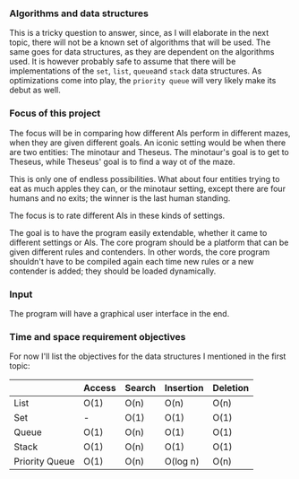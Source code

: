 ### Algorithms and data structures

This is a tricky question to answer, since, as I will elaborate in the next topic, there will not be a known set of algorithms that will be used. The same goes for data structures, as they are dependent on the algorithms used. It is however probably safe to assume that there will be implementations of the `set`, `list`, `queue`and `stack` data structures. As optimizations come into play, the `priority queue` will very likely make its debut as well.

### Focus of this project

The focus will be in comparing how different AIs perform in different mazes, when they are given different goals. An iconic setting would be when there are two entities: The minotaur and Theseus. The minotaur's goal is to get to Theseus, while Theseus' goal is to find a way ot of the maze.

This is only one of endless possibilities. What about four entities trying to eat as much apples they can, or the minotaur setting, except there are four humans and no exits; the winner is the last human standing.

The focus is to rate different AIs in these kinds of settings.

The goal is to have the program easily extendable, whether it came to different settings or AIs. The core program should be a platform that can be given different rules and contenders. In other words, the core program shouldn't have to be compiled again each time new rules or a new contender is added; they should be loaded dynamically.

### Input

The program will have a graphical user interface in the end.

### Time and space requirement objectives

For now I'll list the objectives for the data structures I mentioned in the first topic:

|       | Access | Search | Insertion | Deletion |
|-------|--------|--------|-----------|----------|
| List  | O(1)   | O(n)   | O(n)      | O(n)     |
| Set   | -      | O(1)   | O(1)      | O(1)     |
| Queue | O(1)   | O(n)   | O(1)      | O(1)     |
| Stack | O(1)   | O(n)   | O(1)      | O(1)     |
| Priority Queue | O(1)   | O(n)   | O(log n)      | O(n)     |

